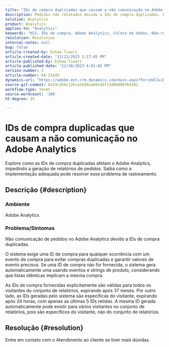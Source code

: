 ```yaml
---
title: "IDs de compra duplicadas que causam a não comunicação no Adobe Analytics"
description: Pedidos não relatados devido a IDs de compra duplicadas. Esse problema ocorre, pois essas IDs não são transmitidas na implementação.
solution: Analytics
product: Analytics
applies-to: "Analytics"
keywords: "KCS, IDs de compra, Adobe Analytics, Coleta de dados, Não-relatórios, Perguntas frequentes"
resolution: Resolution
internal-notes: null
bug: false
article-created-by: Eshaa Tiwari
article-created-date: "11/21/2023 2:17:45 PM"
article-published-by: Eshaa Tiwari
article-published-date: "11/30/2023 4:01:45 PM"
version-number: 2
article-number: KA-23145
dynamics-url: "https://adobe-ent.crm.dynamics.com/main.aspx?forceUCI=1&pagetype=entityrecord&etn=knowledgearticle&id=2863b9bc-7888-ee11-8179-6045bd006268"
source-git-commit: 8a33c2b9c12bca16d0aa692ddf13d00000764101
workflow-type: tm+mt
source-wordcount: '186'
ht-degree: 3%

---
```


# IDs de compra duplicadas que causam a não comunicação no Adobe Analytics


Explore como as IDs de compra duplicadas afetam o Adobe Analytics, impedindo a geração de relatórios de pedidos. Saiba como a implementação adequada pode resolver esse problema de rastreamento.

## Descrição {#description}


### Ambiente

Adobe Analytics

### <b>Problema/Sintomas</b>

Não comunicação de pedidos no Adobe Analytics devido a IDs de compra duplicadas.

O sistema exige uma ID de compra para qualquer ocorrência com um evento de compra para evitar compras duplicadas e garantir valores de evento precisos. Se uma ID de compra não for fornecida, o sistema gera automaticamente uma usando eventos e strings de produto, considerando que listas idênticas implicam a mesma compra.

As IDs de compra fornecidas explicitamente são válidas para todos os visitantes do conjunto de relatórios, expirando após 37 meses. Por outro lado, as IDs geradas pelo sistema são específicas do visitante, expirando após 24 horas, com apenas as últimas 5 IDs retidas. A mesma ID gerada automaticamente pode existir para vários visitantes no conjunto de relatórios, pois são específicos do visitante, não do conjunto de relatórios.


## Resolução {#resolution}


Entre em contato com o Atendimento ao cliente se tiver mais dúvidas.
